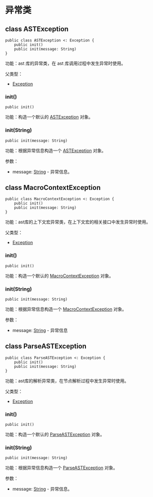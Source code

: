# 异常类

## class ASTException

```cangjie
public class ASTException <: Exception {
    public init()
    public init(message: String)
}
```

功能：ast 库的异常类，在 ast 库调用过程中发生异常时使用。

父类型：

- [Exception](../../core/core_package_api/core_package_exceptions.md#class-exception)

### init()

```cangjie
public init()
```

功能：构造一个默认的 [ASTException](ast_package_exceptions.md#class-astexception) 对象。

### init(String)

```cangjie
public init(message: String)
```

功能：根据异常信息构造一个 [ASTException](ast_package_exceptions.md#class-astexception) 对象。

参数：

- message: [String](../../core/core_package_api/core_package_structs.md#struct-string) - 异常信息。

## class MacroContextException

```cangjie
public class MacroContextException <: Exception {
    public init()
    public init(message: String)
}
```

功能：ast库的上下文宏异常类，在上下文宏的相关接口中发生异常时使用。

父类型：

- [Exception](../../core/core_package_api/core_package_exceptions.md#class-exception)

### init()

```cangjie
public init()
```

功能：构造一个默认的 [MacroContextException](ast_package_exceptions.md#class-macrocontextexception) 对象。

### init(String)

```cangjie
public init(message: String)
```

功能：根据异常信息构造一个 [MacroContextException](ast_package_exceptions.md#class-macrocontextexception) 对象。

参数：

- message: [String](../../core/core_package_api/core_package_structs.md#struct-string) - 异常信息

## class ParseASTException

```cangjie
public class ParseASTException <: Exception {
    public init()
    public init(message: String)
}
```

功能：ast库的解析异常类，在节点解析过程中发生异常时使用。

父类型：

- [Exception](../../core/core_package_api/core_package_exceptions.md#class-exception)

### init()

```cangjie
public init()
```

功能：构造一个默认的 [ParseASTException](ast_package_exceptions.md#class-parseastexception) 对象。

### init(String)

```cangjie
public init(message: String)
```

功能：根据异常信息构造一个 [ParseASTException](ast_package_exceptions.md#class-parseastexception) 对象。

参数：

- message: [String](../../core/core_package_api/core_package_structs.md#struct-string) - 异常信息。
